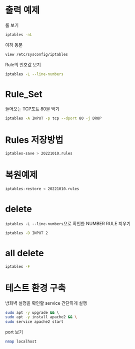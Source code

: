 # 출력 예제

룰 보기

``` bash
iptables -nL
```
이하 동문
``` bash
view /etc/sysconfig/iptables
```

Rule의 번호값 보기
``` bash
iptables -L --line-numbers
```

# Rule_Set
들어오는 TCP포트 80을 막기
```bash
iptables -A INPUT -p tcp --dport 80 -j DROP 
```

# Rules 저장방법

``` bash
iptables-save > 20221010.rules
```

# 복원예제

``` bash
iptables-restore < 20221010.rules
```

# delete

`iptables -L --line-numbers`으로 확인한 NUMBER RULE 지우기
``` bash
iptables -D INPUT 2
```

# all delete

``` bash
iptables -F
```

# 테스트 환경 구축

방화벽 설정을 확인할 service 간단하게 실행
```bash
sudo apt -y upgrade && \ 
sudo apt -y install apache2 && \
sudo service apache2 start
```

port 보기
``` bash 
nmap localhost
```